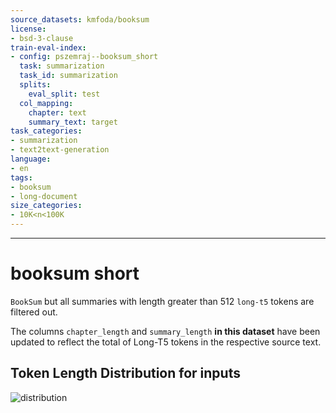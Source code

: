 ```yaml
---
source_datasets: kmfoda/booksum
license:
- bsd-3-clause
train-eval-index:
- config: pszemraj--booksum_short
  task: summarization
  task_id: summarization
  splits:
    eval_split: test
  col_mapping:
    chapter: text
    summary_text: target
task_categories:
- summarization
- text2text-generation
language:
- en
tags:
- booksum
- long-document
size_categories:
- 10K<n<100K
---
```

---


# booksum short


`BookSum` but all summaries with length greater than 512 `long-t5` tokens are filtered out.

The columns `chapter_length` and `summary_length` **in this dataset** have been updated to reflect the total of Long-T5 tokens in the respective source text.

## Token Length Distribution for inputs

![distribution](https://i.imgur.com/Cv37odF.png)